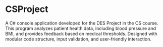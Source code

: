 # CSProject
A C# console application developed for the DES Project in the CS course. This program analyzes patient health data, including blood pressure and BMI, and provides feedback based on medical thresholds. Designed with modular code structure, input validation, and user-friendly interaction.

